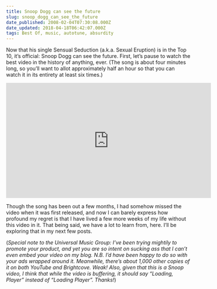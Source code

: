 ```yaml
---
title: Snoop Dogg can see the future
slug: snoop_dogg_can_see_the_future
date_published: 2008-02-04T07:30:08.000Z
date_updated: 2018-04-18T06:42:07.000Z
tags: Best Of, music, autotune, absurdity
---
```


Now that his single Sensual Seduction (a.k.a. Sexual Eruption) is in the Top 10, it’s official: Snoop Dogg can see the future. First, let’s pause to watch the best video in the history of anything, ever. (The song is about four minutes long, so you’ll want to allot approximately half an hour so that you can watch it in its entirety at least six times.)

<iframe width="560" height="315" src="https://www.youtube-nocookie.com/embed/Y1PVmANeyAg" title="YouTube video player" frameborder="0" allow="accelerometer; autoplay; clipboard-write; encrypted-media; gyroscope; picture-in-picture; web-share" allowfullscreen></iframe>

Though the song has been out a few months, I had somehow missed the video when it was first released, and now I can barely express how profound my regret is that I have lived a few more weeks of my life without this video in it. That being said, we have a lot to learn from, here. I’ll be exploring that in my next few posts.

(*Special note to the Universal Music Group: I’ve been trying mightily to promote your product, and yet you are so intent on sucking ass that I can’t even embed your video on my blog. N.B. I’d have been happy to do so with your ads wrapped around it. Meanwhile, there’s about 1,000 other copies of it on both YouTube and Brightcove. Weak! Also, given that this is a Snoop video, I think that while the video is buffering, it should say “Loading, Player” instead of “Loading Player”. Thanks!*)
